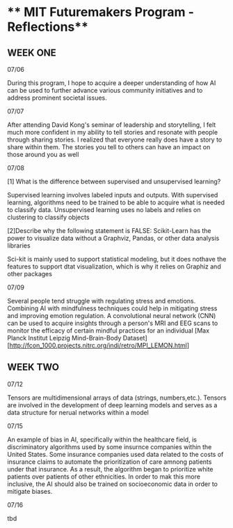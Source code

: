 # ** MIT Futuremakers Program - Reflections**

## **WEEK ONE**

07/06 

During this program, I hope to acquire a deeper understanding of how AI can be used to further advance various community initiatives and to address prominent societal issues.

07/07 

 After attending David Kong's seminar of leadership and storytelling, I felt much more confident in my ability to tell stories and resonate with people through sharing stories. I realized that everyone really does have a story to share within them. The stories you tell to others can have an impact on those around you as well

07/08 

[1] What is the difference between supervised and unsupervised learning? 

 
Supervised learning involves labeled inputs and outputs. With supervised learning, algorithms need to be trained to be able to acquire what is needed to classify data. Unsupervised learning uses no labels and relies on clustering to classify objects

[2]Describe why the following statement is FALSE: Scikit-Learn has the
power to visualize data without a Graphviz, Pandas, or other data analysis libraries

Sci-kit is mainly used to support statistical modeling, but it does nothave the features to support dtat visualization, which is why it relies on Graphiz and other packages 

07/09 

 Several people tend struggle with regulating stress and emotions. Combining AI with mindfulness techniques could help in mitigating stress and improving emotion regulation.
A convolutional neural network (CNN) can be used to acquire insights through a person's MRI and EEG scans to monitor the efficacy of certain mindful practices for an individual
[Max Planck Institut Leipzig Mind-Brain-Body Dataset][http://fcon_1000.projects.nitrc.org/indi/retro/MPI_LEMON.html]

## **WEEK TWO**

07/12 

 Tensors are multidimensional arrays of data (strings, numbers,etc.). Tensors are involved in the development of deep learning models and serves as a data structure for nerual networks within a model


07/15 

 An example of bias in AI, specifically within the healthcare field, is discriminatory algorithms used by some insurnce companies within the United States. Some insurance companies used data related to the costs of insurance claims to automate the prioritization of care amnong patients under that insurance. As a result, the algorithm began to prioritize white patients over patients of other ethnicities. In order to mak this more inclusive, the AI should also be trained on socioeconomic data in order to mitigate biases.

 07/16

tbd
